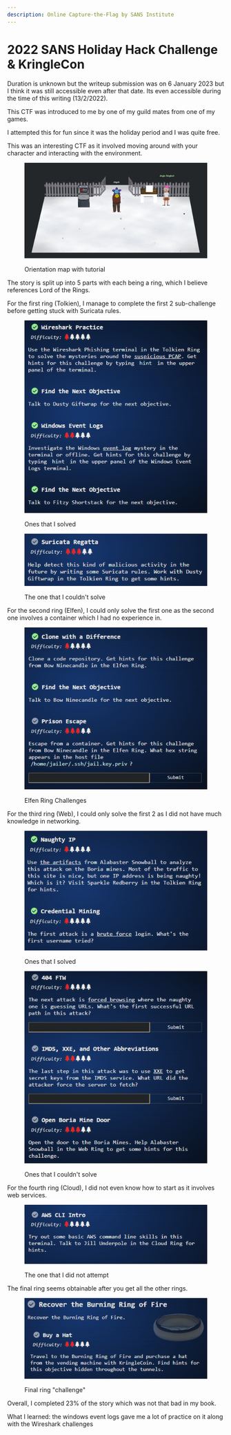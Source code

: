 ```yaml
---
description: Online Capture-the-Flag by SANS Institute
---
```


# 2022 SANS Holiday Hack Challenge & KringleCon

Duration is unknown but the writeup submission was on 6 January 2023 but I think it was still accessible even after that date. Its even accessible during the time of this writing (13/2/2022).

This CTF was introduced to me by one of my guild mates from one of my games.

I attempted this for fun since it was the holiday period and I was quite free.

This was an interesting CTF as it involved moving around with your character and interacting with the environment.

<figure><img src="../.gitbook/assets/image (2).png" alt=""><figcaption><p>Orientation map with tutorial</p></figcaption></figure>

The story is split up into 5 parts with each being a ring, which I believe references Lord of the Rings.

For the first ring (Tolkien), I manage to complete the first 2 sub-challenge before getting stuck with Suricata rules.

<figure><img src="../.gitbook/assets/image (7).png" alt=""><figcaption><p>Ones that I solved</p></figcaption></figure>

<figure><img src="../.gitbook/assets/image (19).png" alt=""><figcaption><p>The one that I couldn't solve</p></figcaption></figure>

For the second ring (Elfen), I could only solve the first one as the second one involves a container which I had no experience in.

<figure><img src="../.gitbook/assets/image (18).png" alt=""><figcaption><p>Elfen Ring Challenges</p></figcaption></figure>

For the third ring (Web), I could only solve the first 2 as I did not have much knowledge in networking.

<figure><img src="../.gitbook/assets/image (4).png" alt=""><figcaption><p>Ones that I solved</p></figcaption></figure>

<figure><img src="../.gitbook/assets/image (3).png" alt=""><figcaption><p>Ones that I couldn't solve</p></figcaption></figure>

For the fourth ring (Cloud), I did not even know how to start as it involves web services.

<figure><img src="../.gitbook/assets/image (14).png" alt=""><figcaption><p>The one that I did not attempt</p></figcaption></figure>

The final ring seems obtainable after you get all the other rings.

<figure><img src="../.gitbook/assets/image (5).png" alt=""><figcaption><p>Final ring "challenge"</p></figcaption></figure>

Overall, I completed 23% of the story which was not that bad in my book.



What I learned: the windows event logs gave me a lot of practice on it along with the Wireshark challenges
